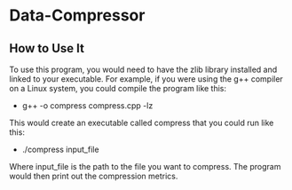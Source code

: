 # Data-Compressor

## How to Use It
To use this program, you would need to have the zlib library installed and linked to your executable. For example, if you were using the g++ compiler on a Linux system, you could compile the program like this:

* g++ -o compress compress.cpp -lz


This would create an executable called compress that you could run like this:

* ./compress input_file

Where input_file is the path to the file you want to compress. The program would then print out the compression metrics.


